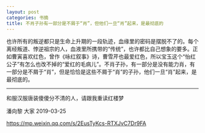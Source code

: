```yaml
---
layout: post
categories: 书摘
title: 不肖子孙有一部分是不屑于“肖”，但他们一旦“肖”起来，是最彻底的
---
```


也许所有的叛逆都只是生命上升期的一段轨迹，血缘里的密码是摆脱不了的。每个离经叛道、悖逆祖宗的人，血液里所携带的“传统”，也许都比自己想象的要多。正如曹寅喜欢红色，曾作《咏红叙事》诗，曹雪芹也最爱红色，所以宝玉这个“怡红公子”有怎么也改不掉的“爱红的毛病儿”。不肖子孙，有一部分是没有能力肖，有一部分是不屑于“肖”，但是恰恰是这些不屑于“肖”的子孙，他们一旦“肖”起来，是最彻底的。

---

和服汉服唐装傻傻分不清的人，请跟我重读红楼梦

潘向黎  大家  2019-03-25

https://mp.weixin.qq.com/s/2EusTyKcs-RTXJvC7Dr9FA